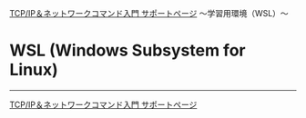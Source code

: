 
[TCP/IP＆ネットワークコマンド入門 サポートページ](https://nisim-m.github.io/tcpipcmdbook/) ～学習用環境（WSL）～
# WSL (Windows Subsystem for Linux)

<!-- TOC -->

<!-- /TOC -->


----
[TCP/IP＆ネットワークコマンド入門 サポートページ](https://nisim-m.github.io/tcpipcmdbook/)
